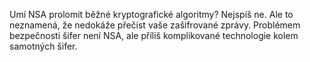 <!-- dcterms:identifier = aspnetcz#4411 -->
<!-- dcterms:title = Kryptopokalypsa: NSA má při prolamování šifer náskok, otázkou ale zůstává, jak velký -->
<!-- dcterms:abstract = Umí NSA prolomit běžné kryptografické algoritmy? Nejspíš ne. Ale to neznamená, že nedokáže přečíst vaše zašifrované zprávy. Problémem bezpečnosti šifer není NSA, ale příliš komplikované technologie kolem samotných šifer. -->
<!-- np9:categoryId = 2 -->
<!-- x4w:category = Bezpečnost -->
<!-- np9:authorId = 1 -->
<!-- np9:authorEmail = michal.valasek@altairis.cz -->
<!-- dcterms:creator = Michal Altair Valášek -->
<!-- dcterms:created = 2013-09-09T03:01:02.983+02:00 -->
<!-- dcterms:dateAccepted = 2013-09-09T00:00:00+02:00 -->
<!-- x4w:alternateUrl = http://tech.ihned.cz/geekosfera/c1-60638990-kryptopokalypsa-nsa-ma-pri-prolamovani-sifer-naskok -->
<!-- x4w:pictureWidth = 150 -->
<!-- x4w:pictureHeight = 150 -->
<!-- x4w:pictureUrl = /perex-pictures/20130909-kryptopokalypsa-nsa-ma-pri-prolamovani-sifer-naskok-otazkou-ale-zustava-jak-velky.png -->

Umí NSA prolomit běžné kryptografické algoritmy? Nejspíš ne. Ale to neznamená, že nedokáže přečíst vaše zašifrované zprávy. Problémem bezpečnosti šifer není NSA, ale příliš komplikované technologie kolem samotných šifer.